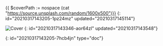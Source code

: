 {{ $coverPath := nospace (cat "https://source.unsplash.com/random/1600x500")}}
{: id="20210317143205-1pz24mz" updated="20210317145114"}

![Cover]({{$coverPath}})
{: id="20210317143346-aor64zl" updated="20210317143548"}


{: id="20210317143205-7hcb4jn" type="doc"}
